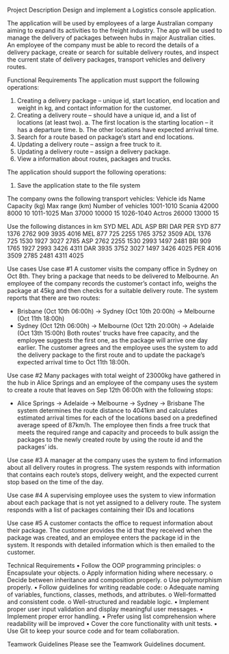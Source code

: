 Project Description
Design and implement a Logistics console application.

The application will be used by employees of a large Australian company aiming to expand its activities to the freight industry. The app will be used to manage the delivery of packages between hubs in major Australian cities. An employee of the company must be able to record the details of a delivery package, create or search for suitable delivery routes, and inspect the current state of delivery packages, transport vehicles and delivery routes. 

Functional Requirements
The application must support the following operations:
1.	Creating a delivery package – unique id, start location, end location and weight in kg, and contact information for the customer.
2.	Creating a delivery route – should have a unique id, and a list of locations (at least two).
a.	The first location is the starting location – it has a departure time.
b.	The other locations have expected arrival time.
3.	Search for a route based on package’s start and end locations.
4.	Updating a delivery route – assign a free truck to it. 
5.	Updating a delivery route – assign a delivery package.
6.	View a information about routes, packages and trucks.

The application should support the following operations:
1.	Save the application state to the file system


The company owns the following transport vehicles:
Vehicle ids	Name	Capacity (kg)	Max range (km)	Number of vehicles
1001-1010	Scania	42000	8000	10
1011-1025	Man	37000	10000	15
1026-1040	Actros	26000	13000	15


Use the following distances in km
	SYD	MEL	ADL	ASP	BRI	DAR	PER
SYD		877	1376	2762	909	3935	4016
MEL	877		725	2255	1765	3752	3509
ADL	1376	725		1530	1927	3027	2785
ASP	2762	2255	1530		2993	1497	2481
BRI	909	1765	1927	2993		3426	4311
DAR	3935	3752	3027	1497	3426		4025
PER	4016	3509	2785	2481	4311	4025	



Use cases
Use case #1
A customer visits the company office in Sydney on Oct 8th. They bring a package that needs to be delivered to Melbourne. An employee of the company records the customer’s contact info, weighs the package at 45kg and then checks for a suitable delivery route. The system reports that there are two routes:
-	Brisbane (Oct 10th 06:00h) → Sydney (Oct 10th 20:00h) → Melbourne (Oct 11th 18:00h)
-	Sydney (Oct 12th 06:00h) → Melbourne (Oct 12th 20:00h) → Adelaide (Oct 13th 15:00h)
Both routes' trucks have free capacity, and the employee suggests the first one, as the package will arrive one day earlier. The customer agrees and the employee uses the system to add the delivery package to the first route and to update the package’s expected arrival time to Oct 11th 18:00h.

Use case #2
Many packages with total weight of 23000kg have gathered in the hub in Alice Springs and an employee of the company uses the system to create a route that leaves on Sep 12th 06:00h with the following stops:
-	Alice Springs → Adelaide → Melbourne → Sydney → Brisbane
The system determines the route distance to 4041km and calculates estimated arrival times for each of the locations based on a predefined average speed of 87km/h. The employee then finds a free truck that meets the required range and capacity and proceeds to bulk assign the packages to the newly created route by using the route id and the packages’ ids.

Use case #3
A manager at the company uses the system to find information about all delivery routes in progress. The system responds with information that contains each route’s stops, delivery weight, and the expected current stop based on the time of the day.

Use case #4
A supervising employee uses the system to view information about each package that is not yet assigned to a delivery route. The system responds with a list of packages containing their IDs and locations

Use case #5
A customer contacts the office to request information about their package. The customer provides the id that they received when the package was created, and an employee enters the package id in the system. It responds with detailed information which is then emailed to the customer.

Technical Requirements
•	Follow the OOP programming principles:
o	Encapsulate your objects.
o	Apply information hiding where necessary.
o	Decide between inheritance and composition properly.
o	Use polymorphism properly.
•	Follow guidelines for writing readable code:
o	Adequate naming of variables, functions, classes, methods, and attributes.
o	Well-formatted and consistent code.
o	Well-structured and readable logic.
•	Implement proper user input validation and display meaningful user messages.
•	Implement proper error handling.
•	Prefer using list comprehension where readability will be improved
•	Cover the core functionality with unit tests.
•	Use Git to keep your source code and for team collaboration.

Teamwork Guidelines
Please see the Teamwork Guidelines document.


